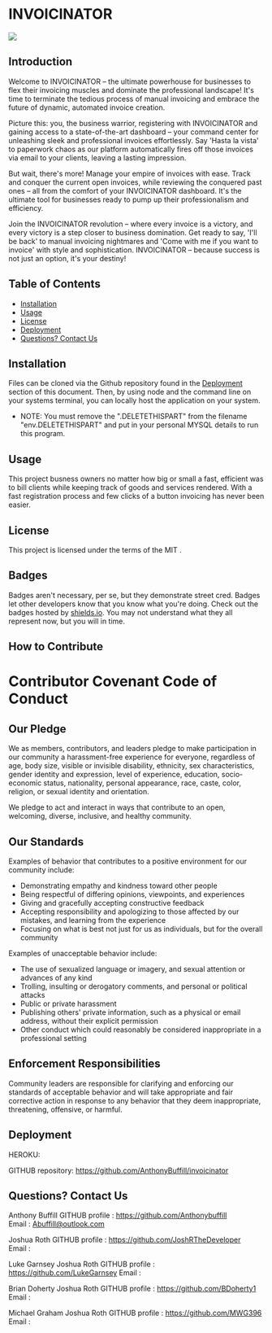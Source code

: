# INVOICINATOR
 ![](https://img.shields.io/badge/javascript-MIT-blue)

 
## Introduction
   
  Welcome to INVOICINATOR – the ultimate powerhouse for businesses to flex their invoicing muscles and dominate the professional landscape! It's time to terminate the tedious process of manual invoicing and embrace the future of dynamic, automated invoice creation.

Picture this: you, the business warrior, registering with INVOICINATOR and gaining access to a state-of-the-art dashboard – your command center for unleashing sleek and professional invoices effortlessly. Say 'Hasta la vista' to paperwork chaos as our platform automatically fires off those invoices via email to your clients, leaving a lasting impression.

But wait, there's more! Manage your empire of invoices with ease. Track and conquer the current open invoices, while reviewing the conquered past ones – all from the comfort of your INVOICINATOR dashboard. It's the ultimate tool for businesses ready to pump up their professionalism and efficiency.

Join the INVOICINATOR revolution – where every invoice is a victory, and every victory is a step closer to business domination. Get ready to say, 'I'll be back' to manual invoicing nightmares and 'Come with me if you want to invoice' with style and sophistication. INVOICINATOR – because success is not just an option, it's your destiny!

## Table of Contents 

- [Installation](#installation)
- [Usage](#usage)
- [License](#license)
- [Deployment](#deployment)
- [Questions? Contact Us](#questions-contact-us)


## Installation

  Files can be cloned via the Github repository found in the [Deployment](#deployment) section of this document. Then, by using node and the command line on your systems terminal, you can locally host the application on your system.
  * NOTE:  You must remove the ".DELETETHISPART" from the filename "env.DELETETHISPART" and put in your personal MYSQL details to run this program.



## Usage

This project busness owners no matter how big or small a fast, efficient was to bill clients while keeping track of goods and services rendered.  With a fast registration process and few clicks of a button invoicing has never been easier.

## License

This project is licensed under the terms of the MIT .



## Badges

Badges aren't necessary, per se, but they demonstrate street cred. Badges let other developers know that you know what you're doing. Check out the badges hosted by [shields.io](https://shields.io/). You may not understand what they all represent now, but you will in time.

## How to Contribute

# Contributor Covenant Code of Conduct

## Our Pledge

We as members, contributors, and leaders pledge to make participation in our
community a harassment-free experience for everyone, regardless of age, body
size, visible or invisible disability, ethnicity, sex characteristics, gender
identity and expression, level of experience, education, socio-economic status,
nationality, personal appearance, race, caste, color, religion, or sexual
identity and orientation.

We pledge to act and interact in ways that contribute to an open, welcoming,
diverse, inclusive, and healthy community.

## Our Standards

Examples of behavior that contributes to a positive environment for our
community include:

* Demonstrating empathy and kindness toward other people
* Being respectful of differing opinions, viewpoints, and experiences
* Giving and gracefully accepting constructive feedback
* Accepting responsibility and apologizing to those affected by our mistakes,
  and learning from the experience
* Focusing on what is best not just for us as individuals, but for the overall
  community

Examples of unacceptable behavior include:

* The use of sexualized language or imagery, and sexual attention or advances of
  any kind
* Trolling, insulting or derogatory comments, and personal or political attacks
* Public or private harassment
* Publishing others' private information, such as a physical or email address,
  without their explicit permission
* Other conduct which could reasonably be considered inappropriate in a
  professional setting

## Enforcement Responsibilities

Community leaders are responsible for clarifying and enforcing our standards of
acceptable behavior and will take appropriate and fair corrective action in
response to any behavior that they deem inappropriate, threatening, offensive,
or harmful.

## Deployment

HEROKU:

GITHUB repository: https://github.com/AnthonyBuffill/invoicinator

## Questions? Contact Us

Anthony Buffill
GITHUB profile : https://github.com/Anthonybuffill  
Email : Abuffill@outlook.com

Joshua Roth
GITHUB profile : https://github.com/JoshRTheDeveloper  
Email : 

Luke Garnsey
Joshua Roth
GITHUB profile : https://github.com/LukeGarnsey 
Email : 

Brian Doherty
Joshua Roth
GITHUB profile : https://github.com/BDoherty1  
Email : 

Michael Graham
Joshua Roth
GITHUB profile : https://github.com/MWG396 
Email : 














